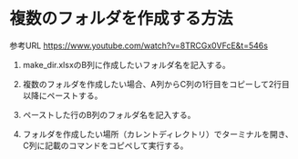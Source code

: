 # 複数のフォルダを作成する方法

参考URL
https://www.youtube.com/watch?v=8TRCGx0VFcE&t=546s

1. make_dir.xlsxのB列に作成したいフォルダ名を記入する。

2. 複数のフォルダを作成したい場合、A列からC列の1行目をコピーして2行目以降にペーストする。

3. ペーストした行のB列のフォルダ名を記入する。

4. フォルダを作成したい場所（カレントディレクトリ）でターミナルを開き、C列に記載のコマンドをコピペして実行する。